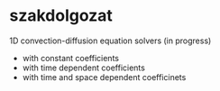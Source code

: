 # szakdolgozat
1D convection-diffusion equation solvers (in progress)
- with constant coefficients
- with time dependent coefficients
- with time and space dependent coefficinets
